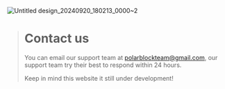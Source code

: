 ![Untitled design_20240920_180213_0000~2](https://github.com/user-attachments/assets/6ff042a7-0c01-40c0-93a1-ca517c7451bd)




> # Contact us
> You can email our support team at [polarblockteam@gmail.com](mailto:polarblockteam@gmail.com), our support team try their best to respond within 24 hours.
>
> Keep in mind this website it still under development!
